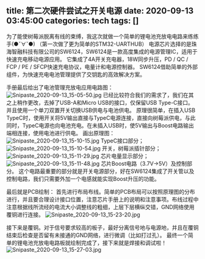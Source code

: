 title: 第二次硬件尝试之开关电源
date: 2020-09-13 03:45:00
categories: tech
tags: []
---
为了能使树莓派脱离有线的束缚，我这次就做一个简单的锂电池充放电电路来练练手(●ˇ∀ˇ●)
（第一次做了更为简单的STM32-UARTHUB）
电源芯片选择的是珠海智融科技有限公司的SW6124，SW6124是一款高度集成的电源管理IC，适用于快速充电移动电源应用。 它集成了4A开关充电器，18W同步升压，PD / QC / FCP / PE / SFCP快速充电协议，电量计和电源控制器。 SW6124借助简单的外部组件，为快速充电电池管理提供了交钥匙的高效解决方案。

手册最后给出了电池管理充放电应用电路图：
![Snipaste_2020-09-13_15-05-50.jpg][1]
已经比较符合我们的需求了，我们在其之上稍作更改，去掉了USB-A和Micro USB的接口，仅保留USB Type-C接口。并且使用一个单刀双置开关切换USB供电与电池供电。
原理很简单，在插入USB TypeC时，使用开关将5V输出直接与TypeC电源连接，直接向树莓派供电，与此同时，TypeC电源也向电池充电。在未插入USB时，使5V输出与Boost电路输出端相连接，使用电池进行供电。
画出原理图：
![Snipaste_2020-09-13_15-10-15.jpg][2]
TypeC接口部分；
![Snipaste_2020-09-13_15-10-54.jpg][3]
开关，树莓派插针部分；
![Snipaste_2020-09-13_15-11-29.jpg][4]
芯片电量显示部分；
![Snipaste_2020-09-13_15-11-48.jpg][5]
芯片Boost电路（3.7V->5V）及控制部分。
这个电路最重要的部分就是开关电源部分，好在SW6124集成了开关管以及控制电路，我们只需要外加一个电感就能实现Boost升压的功能。

最后就是PCB绘制：
首先进行布局布线。简单的PCB布局可以按照原理图的分布进行，并且要合理设计接口位置，注意芯片手册上的说明和注意事项。布线过程中注意根据线所流经的电流大小调整线的粗细，上层下层横纵交错，GND网络使用覆铜进行连接。
![Snipaste_2020-09-13_15-23-20.jpg][7]

接下来是覆铜。对于信号要求较高的板子，最好分离信号地与电源地，并且在覆铜结束后检查是否留有未接通的GND网络，进行微调（比如打过孔）。
最终一个简单的锂电池充放电电路板就绘制完成了，接下来就是焊接和调试啦！
![Snipaste_2020-09-13_15-27-03.jpg][6]




  [1]: http://www.starydy.xyz/usr/uploads/2020/09/2522050574.jpg
  [2]: http://www.starydy.xyz/usr/uploads/2020/09/1356202506.jpg
  [3]: http://www.starydy.xyz/usr/uploads/2020/09/2234319971.jpg
  [4]: http://www.starydy.xyz/usr/uploads/2020/09/2393108645.jpg
  [5]: http://www.starydy.xyz/usr/uploads/2020/09/2995037215.jpg
  [6]: http://www.starydy.xyz/usr/uploads/2020/09/1988211125.jpg
  [7]: http://www.starydy.xyz/usr/uploads/2020/09/2369037501.jpg